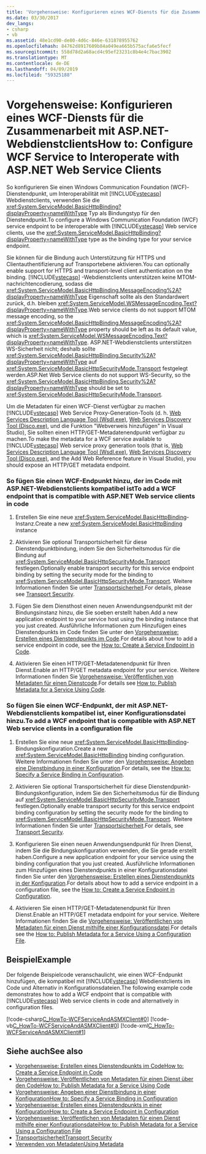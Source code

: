 ```yaml
---
title: 'Vorgehensweise: Konfigurieren eines WCF-Diensts für die Zusammenarbeit mit ASP.NET-Webdienstclients'
ms.date: 03/30/2017
dev_langs:
- csharp
- vb
ms.assetid: 48e1cd90-de80-4d6c-846e-631878955762
ms.openlocfilehash: 84762d8917609b84a049ea665b575acfa6e5fecf
ms.sourcegitcommit: 558d78d2a68acd4c95ef23231c8b4e4c7bac3902
ms.translationtype: MT
ms.contentlocale: de-DE
ms.lasthandoff: 04/09/2019
ms.locfileid: "59325188"
---
```

# <a name="how-to-configure-wcf-service-to-interoperate-with-aspnet-web-service-clients"></a><span data-ttu-id="11bc0-102">Vorgehensweise: Konfigurieren eines WCF-Diensts für die Zusammenarbeit mit ASP.NET-Webdienstclients</span><span class="sxs-lookup"><span data-stu-id="11bc0-102">How to: Configure WCF Service to Interoperate with ASP.NET Web Service Clients</span></span>
<span data-ttu-id="11bc0-103">So konfigurieren Sie einen Windows Communication Foundation (WCF)-Dienstendpunkt, um Interoperabilität mit [!INCLUDE[vstecasp](../../../../includes/vstecasp-md.md)] Webdienstclients, verwenden Sie die <xref:System.ServiceModel.BasicHttpBinding?displayProperty=nameWithType> Typ als Bindungstyp für den Dienstendpunkt.</span><span class="sxs-lookup"><span data-stu-id="11bc0-103">To configure a Windows Communication Foundation (WCF) service endpoint to be interoperable with [!INCLUDE[vstecasp](../../../../includes/vstecasp-md.md)] Web service clients, use the <xref:System.ServiceModel.BasicHttpBinding?displayProperty=nameWithType> type as the binding type for your service endpoint.</span></span>  
  
 <span data-ttu-id="11bc0-104">Sie können für die Bindung auch Unterstützung für HTTPS und Clientauthentifizierung auf Transportebene aktivieren.</span><span class="sxs-lookup"><span data-stu-id="11bc0-104">You can optionally enable support for HTTPS and transport-level client authentication on the binding.</span></span> [!INCLUDE[vstecasp](../../../../includes/vstecasp-md.md)] <span data-ttu-id="11bc0-105">-Webdienstclients unterstützen keine MTOM-nachrichtencodierung, sodass die <xref:System.ServiceModel.BasicHttpBinding.MessageEncoding%2A?displayProperty=nameWithType> Eigenschaft sollte als den Standardwert zurück, d.h. bleiben <xref:System.ServiceModel.WSMessageEncoding.Text?displayProperty=nameWithType>.</span><span class="sxs-lookup"><span data-stu-id="11bc0-105">Web service clients do not support MTOM message encoding, so the <xref:System.ServiceModel.BasicHttpBinding.MessageEncoding%2A?displayProperty=nameWithType> property should be left as its default value, which is <xref:System.ServiceModel.WSMessageEncoding.Text?displayProperty=nameWithType>.</span></span> <span data-ttu-id="11bc0-106">ASP.NET-Webdienstclients unterstützen WS-Sicherheit nicht; deshalb sollte  <xref:System.ServiceModel.BasicHttpBinding.Security%2A?displayProperty=nameWithType> auf <xref:System.ServiceModel.BasicHttpSecurityMode.Transport> festgelegt werden.</span><span class="sxs-lookup"><span data-stu-id="11bc0-106">ASP.Net Web Service clients do not support WS-Security, so the <xref:System.ServiceModel.BasicHttpBinding.Security%2A?displayProperty=nameWithType> should be set to <xref:System.ServiceModel.BasicHttpSecurityMode.Transport>.</span></span>  
  
 <span data-ttu-id="11bc0-107">Um die Metadaten für einen WCF-Dienst verfügbar zu machen [!INCLUDE[vstecasp](../../../../includes/vstecasp-md.md)] Web Service Proxy-Generation-Tools (d. h. [Web Services Description Language Tool (Wsdl.exe)](https://go.microsoft.com/fwlink/?LinkId=73833), [Web Services Discovery Tool (Disco.exe)](https://go.microsoft.com/fwlink/?LinkId=73834), und die Funktion "Webverweis hinzufügen" in Visual Studio), Sie sollten einen HTTP/GET-Metadatenendpunkt verfügbar zu machen.</span><span class="sxs-lookup"><span data-stu-id="11bc0-107">To make the metadata for a WCF service available to [!INCLUDE[vstecasp](../../../../includes/vstecasp-md.md)] Web service proxy generation tools (that is, [Web Services Description Language Tool (Wsdl.exe)](https://go.microsoft.com/fwlink/?LinkId=73833), [Web Services Discovery Tool (Disco.exe)](https://go.microsoft.com/fwlink/?LinkId=73834), and the Add Web Reference feature in Visual Studio), you should expose an HTTP/GET metadata endpoint.</span></span>  
  
### <a name="to-add-a-wcf-endpoint-that-is-compatible-with-aspnet-web-service-clients-in-code"></a><span data-ttu-id="11bc0-108">So fügen Sie einen WCF-Endpunkt hinzu, der im Code mit ASP.NET-Webdienstclients kompatibel ist</span><span class="sxs-lookup"><span data-stu-id="11bc0-108">To add a WCF endpoint that is compatible with ASP.NET Web service clients in code</span></span>  
  
1. <span data-ttu-id="11bc0-109">Erstellen Sie eine neue <xref:System.ServiceModel.BasicHttpBinding>-Instanz.</span><span class="sxs-lookup"><span data-stu-id="11bc0-109">Create a new <xref:System.ServiceModel.BasicHttpBinding> instance</span></span>  
  
2. <span data-ttu-id="11bc0-110">Aktivieren Sie optional Transportsicherheit für diese Dienstendpunktbindung, indem Sie den Sicherheitsmodus für die Bindung auf <xref:System.ServiceModel.BasicHttpSecurityMode.Transport> festlegen.</span><span class="sxs-lookup"><span data-stu-id="11bc0-110">Optionally enable transport security for this service endpoint binding by setting the security mode for the binding to <xref:System.ServiceModel.BasicHttpSecurityMode.Transport>.</span></span> <span data-ttu-id="11bc0-111">Weitere Informationen finden Sie unter [Transportsicherheit](../../../../docs/framework/wcf/feature-details/transport-security.md).</span><span class="sxs-lookup"><span data-stu-id="11bc0-111">For details, please see [Transport Security](../../../../docs/framework/wcf/feature-details/transport-security.md).</span></span>  
  
3. <span data-ttu-id="11bc0-112">Fügen Sie dem Diensthost einen neuen Anwendungsendpunkt mit der Bindungsinstanz hinzu, die Sie soeben erstellt haben.</span><span class="sxs-lookup"><span data-stu-id="11bc0-112">Add a new application endpoint to your service host using the binding instance that you just created.</span></span> <span data-ttu-id="11bc0-113">Ausführliche Informationen zum Hinzufügen eines Dienstendpunkts im Code finden Sie unter den [Vorgehensweise: Erstellen eines Dienstendpunkts im Code](../../../../docs/framework/wcf/feature-details/how-to-create-a-service-endpoint-in-code.md).</span><span class="sxs-lookup"><span data-stu-id="11bc0-113">For details about how to add a service endpoint in code, see the [How to: Create a Service Endpoint in Code](../../../../docs/framework/wcf/feature-details/how-to-create-a-service-endpoint-in-code.md).</span></span>  
  
4. <span data-ttu-id="11bc0-114">Aktivieren Sie einen HTTP/GET-Metadatenendpunkt für Ihren Dienst.</span><span class="sxs-lookup"><span data-stu-id="11bc0-114">Enable an HTTP/GET metadata endpoint for your service.</span></span> <span data-ttu-id="11bc0-115">Weitere Informationen finden Sie [Vorgehensweise: Veröffentlichen von Metadaten für einen Dienstcode](../../../../docs/framework/wcf/feature-details/how-to-publish-metadata-for-a-service-using-code.md).</span><span class="sxs-lookup"><span data-stu-id="11bc0-115">For details see [How to: Publish Metadata for a Service Using Code](../../../../docs/framework/wcf/feature-details/how-to-publish-metadata-for-a-service-using-code.md).</span></span>  
  
### <a name="to-add-a-wcf-endpoint-that-is-compatible-with-aspnet-web-service-clients-in-a-configuration-file"></a><span data-ttu-id="11bc0-116">So fügen Sie einen WCF-Endpunkt, der mit ASP.NET-Webdienstclients kompatibel ist, einer Konfigurationsdatei hinzu.</span><span class="sxs-lookup"><span data-stu-id="11bc0-116">To add a WCF endpoint that is compatible with ASP.NET Web service clients in a configuration file</span></span>  
  
1. <span data-ttu-id="11bc0-117">Erstellen Sie eine neue <xref:System.ServiceModel.BasicHttpBinding>-Bindungskonfiguration.</span><span class="sxs-lookup"><span data-stu-id="11bc0-117">Create a new <xref:System.ServiceModel.BasicHttpBinding> binding configuration.</span></span> <span data-ttu-id="11bc0-118">Weitere Informationen finden Sie unter den [Vorgehensweise: Angeben eine Dienstbindung in einer Konfiguration](../../../../docs/framework/wcf/how-to-specify-a-service-binding-in-configuration.md).</span><span class="sxs-lookup"><span data-stu-id="11bc0-118">For details, see the [How to: Specify a Service Binding in Configuration](../../../../docs/framework/wcf/how-to-specify-a-service-binding-in-configuration.md).</span></span>  
  
2. <span data-ttu-id="11bc0-119">Aktivieren Sie optional Transportsicherheit für diese Dienstendpunkt-Bindungskonfiguration, indem Sie den Sicherheitsmodus für die Bindung auf <xref:System.ServiceModel.BasicHttpSecurityMode.Transport> festlegen.</span><span class="sxs-lookup"><span data-stu-id="11bc0-119">Optionally enable transport security for this service endpoint binding configuration by setting the security mode for the binding to <xref:System.ServiceModel.BasicHttpSecurityMode.Transport>.</span></span> <span data-ttu-id="11bc0-120">Weitere Informationen finden Sie unter [Transportsicherheit](../../../../docs/framework/wcf/feature-details/transport-security.md).</span><span class="sxs-lookup"><span data-stu-id="11bc0-120">For details, see [Transport Security](../../../../docs/framework/wcf/feature-details/transport-security.md).</span></span>  
  
3. <span data-ttu-id="11bc0-121">Konfigurieren Sie einen neuen Anwendungsendpunkt für Ihren Dienst, indem Sie die Bindungskonfiguration verwenden, die Sie gerade erstellt haben.</span><span class="sxs-lookup"><span data-stu-id="11bc0-121">Configure a new application endpoint for your service using the binding configuration that you just created.</span></span> <span data-ttu-id="11bc0-122">Ausführliche Informationen zum Hinzufügen eines Dienstendpunkts in einer Konfigurationsdatei finden Sie unter den [Vorgehensweise: Erstellen eines Dienstendpunkts in der Konfiguration](../../../../docs/framework/wcf/feature-details/how-to-create-a-service-endpoint-in-configuration.md).</span><span class="sxs-lookup"><span data-stu-id="11bc0-122">For details about how to add a service endpoint in a configuration file, see the [How to: Create a Service Endpoint in Configuration](../../../../docs/framework/wcf/feature-details/how-to-create-a-service-endpoint-in-configuration.md).</span></span>  
  
4. <span data-ttu-id="11bc0-123">Aktivieren Sie einen HTTP/GET-Metadatenendpunkt für Ihren Dienst.</span><span class="sxs-lookup"><span data-stu-id="11bc0-123">Enable an HTTP/GET metadata endpoint for your service.</span></span> <span data-ttu-id="11bc0-124">Weitere Informationen finden Sie die [Vorgehensweise: Veröffentlichen von Metadaten für einen Dienst mithilfe einer Konfigurationsdatei](../../../../docs/framework/wcf/feature-details/how-to-publish-metadata-for-a-service-using-a-configuration-file.md).</span><span class="sxs-lookup"><span data-stu-id="11bc0-124">For details see the [How to: Publish Metadata for a Service Using a Configuration File](../../../../docs/framework/wcf/feature-details/how-to-publish-metadata-for-a-service-using-a-configuration-file.md).</span></span>  
  
## <a name="example"></a><span data-ttu-id="11bc0-125">Beispiel</span><span class="sxs-lookup"><span data-stu-id="11bc0-125">Example</span></span>  
 <span data-ttu-id="11bc0-126">Der folgende Beispielcode veranschaulicht, wie einen WCF-Endpunkt hinzufügen, die kompatibel mit [!INCLUDE[vstecasp](../../../../includes/vstecasp-md.md)] Webdienstclients im Code und Alternativ in Konfigurationsdateien.</span><span class="sxs-lookup"><span data-stu-id="11bc0-126">The following example code demonstrates how to add a WCF endpoint that is compatible with [!INCLUDE[vstecasp](../../../../includes/vstecasp-md.md)] Web service clients in code and alternatively in configuration files.</span></span>  
  
 [!code-csharp[C_HowTo-WCFServiceAndASMXClient#0](../../../../samples/snippets/csharp/VS_Snippets_CFX/c_howto-wcfserviceandasmxclient/cs/program.cs#0)] 
 [!code-vb[C_HowTo-WCFServiceAndASMXClient#0](../../../../samples/snippets/visualbasic/VS_Snippets_CFX/c_howto-wcfserviceandasmxclient/vb/program.vb#0)] 
 [!code-xml[C_HowTo-WCFServiceAndASMXClient#1](../../../../samples/snippets/csharp/VS_Snippets_CFX/c_howto-wcfserviceandasmxclient/common/app.config#1)]     
  
## <a name="see-also"></a><span data-ttu-id="11bc0-127">Siehe auch</span><span class="sxs-lookup"><span data-stu-id="11bc0-127">See also</span></span>

- [<span data-ttu-id="11bc0-128">Vorgehensweise: Erstellen eines Dienstendpunkts im Code</span><span class="sxs-lookup"><span data-stu-id="11bc0-128">How to: Create a Service Endpoint in Code</span></span>](../../../../docs/framework/wcf/feature-details/how-to-create-a-service-endpoint-in-code.md)
- [<span data-ttu-id="11bc0-129">Vorgehensweise: Veröffentlichen von Metadaten für einen Dienst über den Code</span><span class="sxs-lookup"><span data-stu-id="11bc0-129">How to: Publish Metadata for a Service Using Code</span></span>](../../../../docs/framework/wcf/feature-details/how-to-publish-metadata-for-a-service-using-code.md)
- [<span data-ttu-id="11bc0-130">Vorgehensweise: Angeben einer Dienstbindung in einer Konfiguration</span><span class="sxs-lookup"><span data-stu-id="11bc0-130">How to: Specify a Service Binding in Configuration</span></span>](../../../../docs/framework/wcf/how-to-specify-a-service-binding-in-configuration.md)
- [<span data-ttu-id="11bc0-131">Vorgehensweise: Erstellen eines Dienstendpunkts in einer Konfiguration</span><span class="sxs-lookup"><span data-stu-id="11bc0-131">How to: Create a Service Endpoint in Configuration</span></span>](../../../../docs/framework/wcf/feature-details/how-to-create-a-service-endpoint-in-configuration.md)
- [<span data-ttu-id="11bc0-132">Vorgehensweise: Veröffentlichen von Metadaten für einen Dienst mithilfe einer Konfigurationsdatei</span><span class="sxs-lookup"><span data-stu-id="11bc0-132">How to: Publish Metadata for a Service Using a Configuration File</span></span>](../../../../docs/framework/wcf/feature-details/how-to-publish-metadata-for-a-service-using-a-configuration-file.md)
- [<span data-ttu-id="11bc0-133">Transportsicherheit</span><span class="sxs-lookup"><span data-stu-id="11bc0-133">Transport Security</span></span>](../../../../docs/framework/wcf/feature-details/transport-security.md)
- [<span data-ttu-id="11bc0-134">Verwenden von Metadaten</span><span class="sxs-lookup"><span data-stu-id="11bc0-134">Using Metadata</span></span>](../../../../docs/framework/wcf/feature-details/using-metadata.md)
